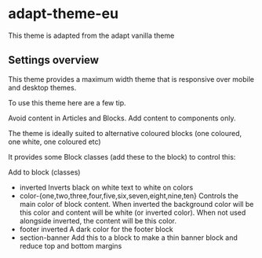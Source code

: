 # adapt-theme-eu

This theme is adapted from the adapt vanilla theme

## Settings overview

This theme provides a maximum width theme that is responsive over mobile and desktop themes.

To use this theme here are a few tip.

Avoid content in Articles and Blocks. Add content to components only.

The theme is ideally suited to alternative coloured blocks (one coloured, one white, one coloured etc)

It provides some Block classes (add these to the block) to control this:

Add to block (classes)

* inverted
	Inverts black on white text to white on colors
* color-{one,two,three,four,five,six,seven,eight,nine,ten}
	Controls the main color of block content. When inverted the background color will be this color and content will be white (or inverted color). When not used alongside inverted, the content will be this color. 
* footer inverted
	A dark color for the footer block
* section-banner
	Add this to a block to make a thin banner block and reduce top and bottom margins

